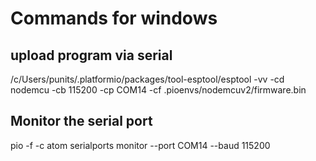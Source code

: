 

# Commands for windows

## upload program via serial
/c/Users/punits/.platformio/packages/tool-esptool/esptool -vv -cd nodemcu -cb 115200 -cp COM14 -cf .pioenvs/nodemcuv2/firmware.bin

## Monitor the serial port
pio -f -c atom serialports monitor --port COM14 --baud 115200
